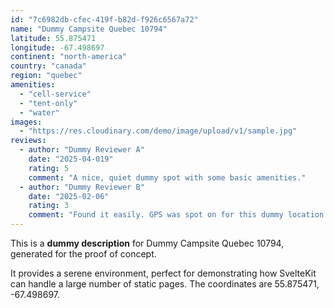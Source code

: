 ```yaml
---
id: "7c6982db-cfec-419f-b82d-f926c6567a72"
name: "Dummy Campsite Quebec 10794"
latitude: 55.875471
longitude: -67.498697
continent: "north-america"
country: "canada"
region: "quebec"
amenities:
  - "cell-service"
  - "tent-only"
  - "water"
images:
  - "https://res.cloudinary.com/demo/image/upload/v1/sample.jpg"
reviews:
  - author: "Dummy Reviewer A"
    date: "2025-04-019"
    rating: 5
    comment: "A nice, quiet dummy spot with some basic amenities."
  - author: "Dummy Reviewer B"
    date: "2025-02-06"
    rating: 3
    comment: "Found it easily. GPS was spot on for this dummy location."
---
```


This is a **dummy description** for Dummy Campsite Quebec 10794, generated for the proof of concept.

It provides a serene environment, perfect for demonstrating how SvelteKit can handle a large number of static pages. The coordinates are 55.875471, -67.498697.
